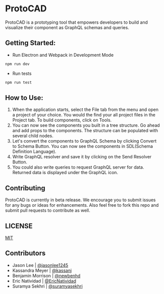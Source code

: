 # ProtoCAD

ProtoCAD is a prototyping tool that empowers developers to build and visualize their component as GraphQL schemas and queries. 


## Getting Started:
- Run Electron and Webpack in Development Mode 
```bash
npm run dev 
```
- Run tests 
```bash
npm run test
```

## How to Use:
1. When the application starts, select the File tab from the menu and open a project of your choice. You would the find your all project files in the Project tab. To build components, click on Tools. 
2. You can now see the components you built in a tree structure. Go ahead and add props to the components. The structure can be populated with several child nodes.
3. Let's convert the components to GraphQL Schema by clicking Convert to Schema Button. You can now see the components in SDL(Schema Definition Language). 
4. Write GraphQL resolver and save it by clicking on the Send Resolver Button.
5. You could also write queries to request GraphQL server for data. Returned data is displayed under the GraphQL icon.

## Contributing
ProtoCAD is currently in beta release. We encourage you to submit issues for any bugs or ideas for enhancements. Also feel free to fork this repo and submit pull requests to contribute as well.

## LICENSE 
[MIT](https://github.com/CAD-X/ProtoCAD/blob/master/LICENSE)

## Contributors

- Jason Lee | [@jasonlee1245](https://github.com/jasonlee1245)
- Kassandra Meyer | [@kassanj](https://github.com/kassanj)
- Benjamin Morrison | [@newbenhd](https://github.com/newbenhd)
- Eric Natividad | [@EricNatividad](https://github.com/EricNatividad)
- Suramya Sekhri | [@suramyasekhri](https://github.com/suramyasekhri)

